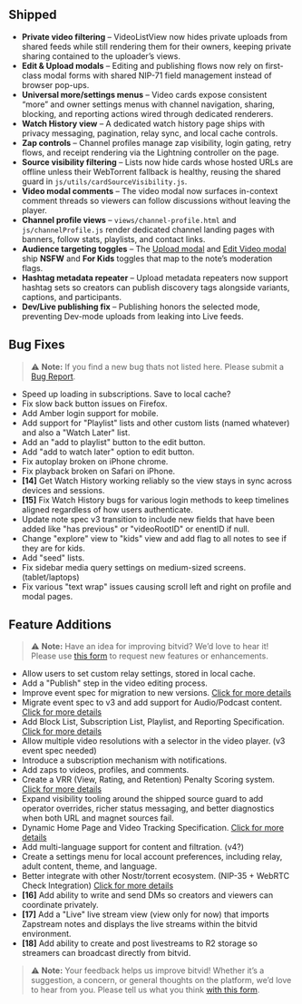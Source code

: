 ## Shipped

- **Private video filtering** – VideoListView now hides private uploads from shared feeds while still rendering them for their owners, keeping private sharing contained to the uploader’s views.
- **Edit & Upload modals** – Editing and publishing flows now rely on first-class modal forms with shared NIP-71 field management instead of browser pop-ups.
- **Universal more/settings menus** – Video cards expose consistent “more” and owner settings menus with channel navigation, sharing, blocking, and reporting actions wired through dedicated renderers.
- **Watch History view** – A dedicated watch history page ships with privacy messaging, pagination, relay sync, and local cache controls.
- **Zap controls** – Channel profiles manage zap visibility, login gating, retry flows, and receipt rendering via the Lightning controller on the page.
- **Source visibility filtering** – Lists now hide cards whose hosted URLs are offline unless their WebTorrent fallback is healthy, reusing the shared guard in `js/utils/cardSourceVisibility.js`.
- **Video modal comments** – The video modal now surfaces in-context comment threads so viewers can follow discussions without leaving the player.
- **Channel profile views** – `views/channel-profile.html` and `js/channelProfile.js` render dedicated channel landing pages with banners, follow stats, playlists, and contact links.
- **Audience targeting toggles** – The [Upload modal](components/upload-modal.html) and [Edit Video modal](components/edit-video-modal.html) ship **NSFW** and **For Kids** toggles that map to the note’s moderation flags.
- **Hashtag metadata repeater** – Upload metadata repeaters now support hashtag sets so creators can publish discovery tags alongside variants, captions, and participants.
- **Dev/Live publishing fix** – Publishing honors the selected mode, preventing Dev-mode uploads from leaking into Live feeds.

## Bug Fixes

> ⚠️ **Note:** If you find a new bug thats not listed here. Please submit a [Bug Report](https://bitvid.network/?modal=bug).

- Speed up loading in subscriptions. Save to local cache?
- Fix slow back button issues on Firefox.
- Add Amber login support for mobile.
- Add support for "Playlist" lists and other custom lists (named whatever) and also a "Watch Later" list.
- Add an "add to playlist" button to the edit button.
- Add "add to watch later" option to edit button.
- Fix autoplay broken on iPhone chrome.
- Fix playback broken on Safari on iPhone.
- **[14]** Get Watch History working reliably so the view stays in sync across devices and sessions.
- **[15]** Fix Watch History bugs for various login methods to keep timelines aligned regardless of how users authenticate.
- Update note spec v3 transition to include new fields that have been added like "has previous" or "videoRootID" or enentID if null.
- Change "explore" view to "kids" view and add flag to all notes to see if they are for kids.
- Add "seed" lists.
- Fix sidebar media query settings on medium-sized screens. (tablet/laptops)
- Fix various "text wrap" issues causing scroll left and right on profile and modal pages.

## Feature Additions

> ⚠️ **Note:** Have an idea for improving bitvid? We’d love to hear it! Please use [this form](https://bitvid.network/?modal=feature) to request new features or enhancements.

- Allow users to set custom relay settings, stored in local cache.
- Add a "Publish" step in the video editing process.
- Improve event spec for migration to new versions. [Click for more details](https://github.com/PR0M3TH3AN/bitvid/blob/main/content/roadmap/02_bitvid_Enhanced_Migration_of_Note_Spec_Logic.md)
- Migrate event spec to v3 and add support for Audio/Podcast content. [Click for more details](https://github.com/PR0M3TH3AN/bitvid/blob/main/content/roadmap/03_bitvid_Enhanced_Nostr_Video_%26_Audio_Note_Specification_Version%203.md)
- Add Block List, Subscription List, Playlist, and Reporting Specification. [Click for more details](https://github.com/PR0M3TH3AN/bitvid/blob/main/content/roadmap/05_bitvid_Enhanced_Block_Subscription_%26_Reporting_Specification.md)
- Allow multiple video resolutions with a selector in the video player. (v3 event spec needed)
- Introduce a subscription mechanism with notifications.
- Add zaps to videos, profiles, and comments.
- Create a VRR (View, Rating, and Retention) Penalty Scoring system. [Click for more details](https://github.com/PR0M3TH3AN/bitvid/blob/main/content/roadmap/07_bitvid_Enhanced_View_Rating_%26_Retention_Penalty_Scoring.md)
- Expand visibility tooling around the shipped source guard to add operator overrides, richer status messaging, and better diagnostics when both URL and magnet sources fail.
- Dynamic Home Page and Video Tracking Specification. [Click for more details](https://github.com/PR0M3TH3AN/bitvid/blob/main/content/roadmap/08_bitvid_Enhanced_Dynamic_Home_Page_%26_Video_Tracking_Specification.md)
- Add multi-language support for content and filtration. (v4?)
- Create a settings menu for local account preferences, including relay, adult content, theme, and language.
- Better integrate with other Nostr/torrent ecosystem. (NIP-35 + WebRTC Check Integration) [Click for more details](https://github.com/PR0M3TH3AN/bitvid/blob/main/content/roadmap/09_bitvid_Enhanced_NIP-35_%2B_WebRTC_Check_Integration.md)
- **[16]** Add ability to write and send DMs so creators and viewers can coordinate privately.
- **[17]** Add a "Live" live stream view (view only for now) that imports Zapstream notes and displays the live streams within the bitvid environment.
- **[18]** Add ability to create and post livestreams to R2 storage so streamers can broadcast directly from bitvid.

> ⚠️ **Note:** Your feedback helps us improve bitvid! Whether it’s a suggestion, a concern, or general thoughts on the platform, we’d love to hear from you. Please tell us what you think [with this form](https://bitvid.network/?modal=feedback).
